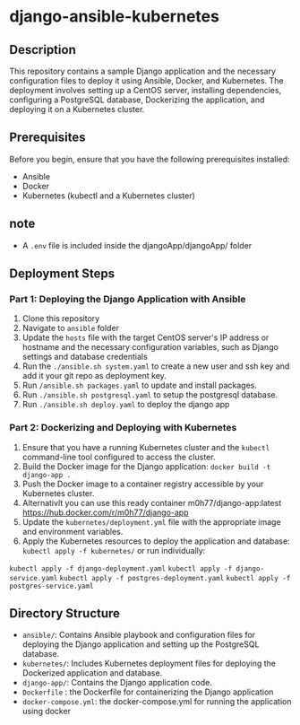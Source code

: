 # django-ansible-kubernetes

## Description
This repository contains a sample Django application and the necessary configuration files to deploy it using Ansible, Docker, and Kubernetes. The deployment involves setting up a CentOS server, installing dependencies, configuring a PostgreSQL database, Dockerizing the application, and deploying it on a Kubernetes cluster.

## Prerequisites
Before you begin, ensure that you have the following prerequisites installed:
- Ansible
- Docker
- Kubernetes (kubectl and a Kubernetes cluster)

## note 
- A `.env` file is included inside the djangoApp/djangoApp/ folder

## Deployment Steps

### Part 1: Deploying the Django Application with Ansible
1. Clone this repository
2. Navigate to `ansible` folder
3. Update the `hosts` file with the target CentOS server's IP address or hostname and the necessary configuration variables, such as Django settings and database credentials
4. Run the `./ansible.sh system.yaml` to create a new user and ssh key and add it your git repo as deployment key. 
6. Run `/ansible.sh packages.yaml` to update and install packages.
7. Run `./ansible.sh postgresql.yaml` to setup the postgresql database.
8. Run `./ansible.sh deploy.yaml` to deploy the django app

### Part 2: Dockerizing and Deploying with Kubernetes
1. Ensure that you have a running Kubernetes cluster and the `kubectl` command-line tool configured to access the cluster.
2. Build the Docker image for the Django application: `docker build -t django-app .`
3. Push the Docker image to a container registry accessible by your Kubernetes cluster. 
4. Alternativlt you can use this ready container m0h77/django-app:latest https://hub.docker.com/r/m0h77/django-app 
5. Update the `kubernetes/deployment.yml` file with the appropriate image and environment variables.
6. Apply the Kubernetes resources to deploy the application and database: `kubectl apply -f kubernetes/` or run individually:  

`kubectl apply -f django-deployment.yaml`
`kubectl apply -f django-service.yaml`
`kubectl apply -f postgres-deployment.yaml`
`kubectl apply -f postgres-service.yaml`

## Directory Structure
- `ansible/`: Contains Ansible playbook and configuration files for deploying the Django application and setting up the PostgreSQL database.
- `kubernetes/`: Includes Kubernetes deployment files for deploying the Dockerized application and database.
- `django-app/`: Contains the Django application code.
- `Dockerfile` : the Dockerfile for containerizing the Django application
- `docker-compose.yml`: the docker-compose.yml for running the application using docker
